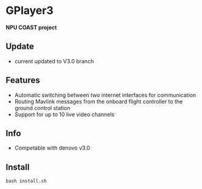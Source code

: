 # GPlayer3

**NPU COAST project**

## Update
* current updated to V3.0 branch

## Features
* Automatic switching between two internet interfaces for communication
* Routing Mavlink messages from the onboard flight controller to the ground control station
* Support for up to 10 live video channels

## Info
* Competable with denovo v3.0

## Install
```
bash install.sh
```
